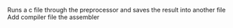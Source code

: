 Runs a c file through the preprocessor and saves the result into another file
Add compiler file
the assembler
